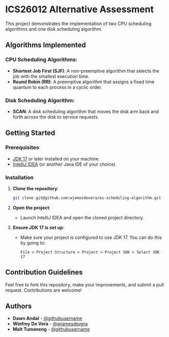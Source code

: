 # ICS26012 Alternative Assessment

This project demonstrates the implementation of two CPU scheduling algorithms and one disk scheduling algorithm.

## Algorithms Implemented

### CPU Scheduling Algorithms:
- **Shortest Job First (SJF)**: A non-preemptive algorithm that selects the job with the smallest execution time.
- **Round Robin (RR)**: A preemptive algorithm that assigns a fixed time quantum to each process in a cyclic order.

### Disk Scheduling Algorithm:
- **SCAN**: A disk scheduling algorithm that moves the disk arm back and forth across the disk to service requests.

## Getting Started

### Prerequisites

- [JDK 17](https://www.oracle.com/java/technologies/javase-jdk17-downloads.html) or later installed on your machine.
- [IntelliJ IDEA](https://www.jetbrains.com/idea/download/) (or another Java IDE of your choice).

### Installation

1. **Clone the repository**:
    ```bash
    git clone git@github.com:wjamesdevera/os-scheduling-algorithm.git
    ```

2. **Open the project**:
    - Launch IntelliJ IDEA and open the cloned project directory.

3. **Ensure JDK 17 is set up**:
    - Make sure your project is configured to use JDK 17. You can do this by going to:
      ```
      File > Project Structure > Project > Project SDK > Select JDK 17
      ```

## Contribution Guidelines

Feel free to fork this repository, make your improvements, and submit a pull request. Contributions are welcome!

## Authors

- **Dawn Andal** - [@githubusername](https://github.com/win8t)
- **Winfrey De Vera** - [@wjamesdevera](https://github.com/wjamesdevera)
- **Malt Tumaneng** - [@githubusername](https://github.com/)
